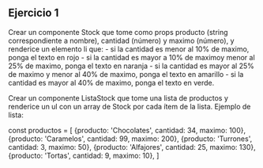 ## Ejercicio 1

Crear un componente Stock que tome como props producto (string correspondiente a nombre), cantidad (número) y maximo (número), y renderice un elemento li que: - si la cantidad es menor al 10% de maximo, ponga el texto en rojo - si la cantidad es mayor a 10% de maximoy menor al 25% de maximo, ponga el texto en naranja - si la cantidad es mayor al 25% de maximo y menor al 40% de maximo, ponga el texto en amarillo - si la cantidad es mayor al 40% de maximo, ponga el texto en verde.

Crear un componente ListaStock que tome una lista de productos y renderice un ul con un array de Stock por cada ítem de la lista. Ejemplo de lista:

const productos = [
  {producto: 'Chocolates', cantidad: 34, maximo: 100},
  {producto: 'Caramelos', cantidad: 99, maximo: 200},
  {producto: 'Turrones', cantidad: 3, maximo: 50},
  {producto: 'Alfajores', cantidad: 25, maximo: 130},
  {producto: 'Tortas', cantidad: 9, maximo: 10},
]